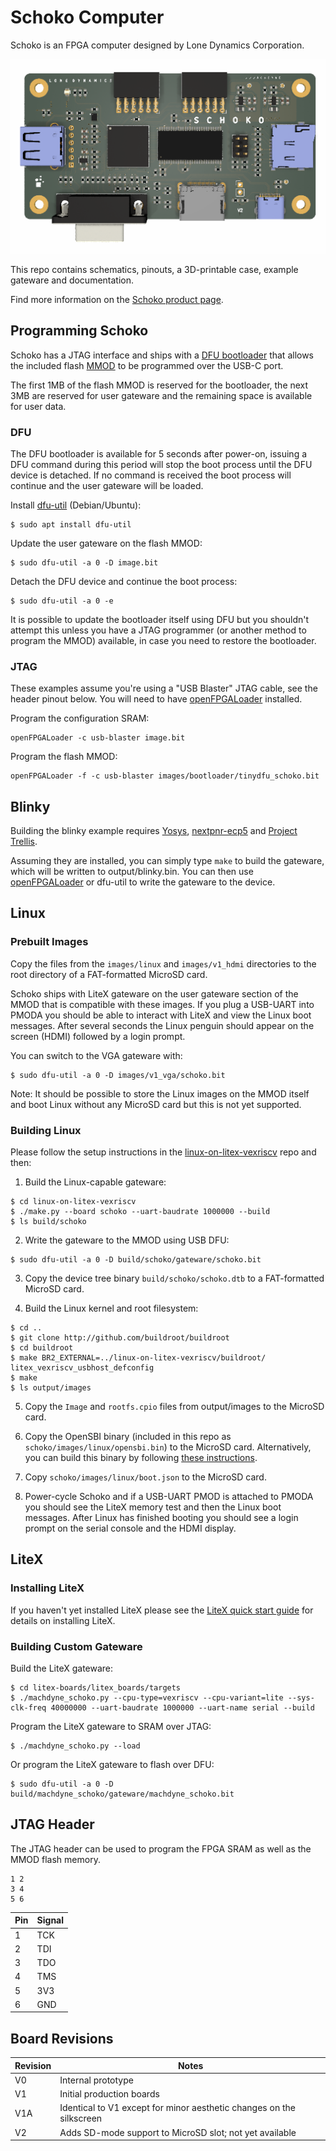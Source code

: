 # Schoko Computer

Schoko is an FPGA computer designed by Lone Dynamics Corporation.

![Schoko Computer](https://github.com/machdyne/schoko/blob/dfc850e8b4c5a64a58aa2cf89866d35570c1b230/schoko.png)

This repo contains schematics, pinouts, a 3D-printable case, example gateware and documentation.

Find more information on the [Schoko product page](https://machdyne.com/product/schoko-computer/).

## Programming Schoko

Schoko has a JTAG interface and ships with a [DFU bootloader](https://github.com/machdyne/tinydfu-bootloader) that allows the included flash [MMOD](https://machdyne.com/product/mmod) to be programmed over the USB-C port.

The first 1MB of the flash MMOD is reserved for the bootloader, the next 3MB are reserved for user gateware and the remaining space is available for user data.

### DFU

The DFU bootloader is available for 5 seconds after power-on, issuing a DFU command during this period will stop the boot process until the DFU device is detached. If no command is received the boot process will continue and the user gateware will be loaded.

Install [dfu-util](http://dfu-util.sourceforge.net) (Debian/Ubuntu):

```
$ sudo apt install dfu-util
```

Update the user gateware on the flash MMOD:

```
$ sudo dfu-util -a 0 -D image.bit
```

Detach the DFU device and continue the boot process:

```
$ sudo dfu-util -a 0 -e
```

It is possible to update the bootloader itself using DFU but you shouldn't attempt this unless you have a JTAG programmer (or another method to program the MMOD) available, in case you need to restore the bootloader.

### JTAG

These examples assume you're using a "USB Blaster" JTAG cable, see the header pinout below. You will need to have [openFPGALoader](https://github.com/trabucayre/openFPGALoader) installed.

Program the configuration SRAM:

```
openFPGALoader -c usb-blaster image.bit
```

Program the flash MMOD:

```
openFPGALoader -f -c usb-blaster images/bootloader/tinydfu_schoko.bit
```

## Blinky 

Building the blinky example requires [Yosys](https://github.com/YosysHQ/yosys), [nextpnr-ecp5](https://github.com/YosysHQ/nextpnr) and [Project Trellis](https://github.com/YosysHQ/prjtrellis).

Assuming they are installed, you can simply type `make` to build the gateware, which will be written to output/blinky.bin. You can then use [openFPGALoader](https://github.com/trabucayre/openFPGALoader) or dfu-util to write the gateware to the device.

## Linux

### Prebuilt Images

Copy the files from the `images/linux` and `images/v1_hdmi` directories to the root directory of a FAT-formatted MicroSD card.

Schoko ships with LiteX gateware on the user gateware section of the MMOD that is compatible with these images. If you plug a USB-UART into PMODA you should be able to interact with LiteX and view the Linux boot messages. After several seconds the Linux penguin should appear on the screen (HDMI) followed by a login prompt.

You can switch to the VGA gateware with:
 
```
$ sudo dfu-util -a 0 -D images/v1_vga/schoko.bit
```

Note: It should be possible to store the Linux images on the MMOD itself and boot Linux without any MicroSD card but this is not yet supported.

### Building Linux

Please follow the setup instructions in the [linux-on-litex-vexriscv](https://github.com/litex-hub/linux-on-litex-vexriscv) repo and then:

1. Build the Linux-capable gateware:

```
$ cd linux-on-litex-vexriscv
$ ./make.py --board schoko --uart-baudrate 1000000 --build
$ ls build/schoko
```

2. Write the gateware to the MMOD using USB DFU:

```
$ sudo dfu-util -a 0 -D build/schoko/gateware/schoko.bit
```

3. Copy the device tree binary `build/schoko/schoko.dtb` to a FAT-formatted MicroSD card.

4. Build the Linux kernel and root filesystem:

```
$ cd ..
$ git clone http://github.com/buildroot/buildroot
$ cd buildroot
$ make BR2_EXTERNAL=../linux-on-litex-vexriscv/buildroot/ litex_vexriscv_usbhost_defconfig
$ make
$ ls output/images
```

5. Copy the `Image` and `rootfs.cpio` files from output/images to the MicroSD card.

6. Copy the OpenSBI binary (included in this repo as `schoko/images/linux/opensbi.bin`) to the MicroSD card. Alternatively, you can build this binary by following [these instructions](https://github.com/litex-hub/linux-on-litex-vexriscv#-generating-the-opensbi-binary-optional).

7. Copy `schoko/images/linux/boot.json` to the MicroSD card.

8. Power-cycle Schoko and if a USB-UART PMOD is attached to PMODA you should see the LiteX memory test and then the Linux boot messages. After Linux has finished booting you should see a login prompt on the serial console and the HDMI display.

## LiteX

### Installing LiteX

If you haven't yet installed LiteX please see the [LiteX quick start guide](https://github.com/enjoy-digital/litex#quick-start-guide) for details on installing LiteX.

### Building Custom Gateware

Build the LiteX gateware:

```
$ cd litex-boards/litex_boards/targets
$ ./machdyne_schoko.py --cpu-type=vexriscv --cpu-variant=lite --sys-clk-freq 40000000 --uart-baudrate 1000000 --uart-name serial --build
```

Program the LiteX gateware to SRAM over JTAG:

```
$ ./machdyne_schoko.py --load
```

Or program the LiteX gateware to flash over DFU:

```
$ sudo dfu-util -a 0 -D build/machdyne_schoko/gateware/machdyne_schoko.bit
```

## JTAG Header

The JTAG header can be used to program the FPGA SRAM as well as the MMOD flash memory. 

```
1 2
3 4
5 6
```

| Pin | Signal |
| --- | ------ |
| 1 | TCK |
| 2 | TDI |
| 3 | TDO |
| 4 | TMS |
| 5 | 3V3 |
| 6 | GND |

## Board Revisions

| Revision | Notes |
| -------- | ----- |
| V0 | Internal prototype |
| V1 | Initial production boards |
| V1A | Identical to V1 except for minor aesthetic changes on the silkscreen |
| V2 | Adds SD-mode support to MicroSD slot; not yet available |

